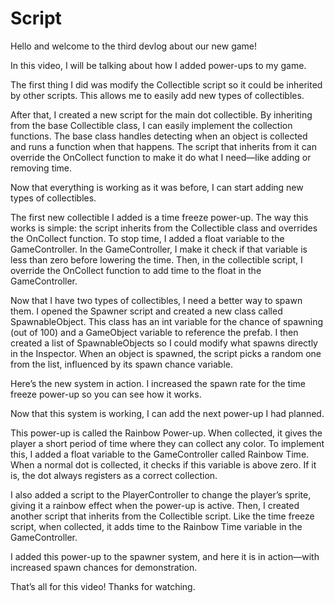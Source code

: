 # Script

Hello and welcome to the third devlog about our new game!

In this video, I will be talking about how I added power-ups to my game.

The first thing I did was modify the Collectible script so it could be inherited by other scripts. This allows me to easily add new types of collectibles.

After that, I created a new script for the main dot collectible. By inheriting from the base Collectible class, I can easily implement the collection functions. The base class handles detecting when an object is collected and runs a function when that happens. The script that inherits from it can override the OnCollect function to make it do what I need—like adding or removing time.

Now that everything is working as it was before, I can start adding new types of collectibles.

The first new collectible I added is a time freeze power-up. The way this works is simple: the script inherits from the Collectible class and overrides the OnCollect function. To stop time, I added a float variable to the GameController. In the GameController, I make it check if that variable is less than zero before lowering the time. Then, in the collectible script, I override the OnCollect function to add time to the float in the GameController.

Now that I have two types of collectibles, I need a better way to spawn them. I opened the Spawner script and created a new class called SpawnableObject. This class has an int variable for the chance of spawning (out of 100) and a GameObject variable to reference the prefab. I then created a list of SpawnableObjects so I could modify what spawns directly in the Inspector. When an object is spawned, the script picks a random one from the list, influenced by its spawn chance variable.

Here’s the new system in action. I increased the spawn rate for the time freeze power-up so you can see how it works.

Now that this system is working, I can add the next power-up I had planned.

This power-up is called the Rainbow Power-up. When collected, it gives the player a short period of time where they can collect any color. To implement this, I added a float variable to the GameController called Rainbow Time. When a normal dot is collected, it checks if this variable is above zero. If it is, the dot always registers as a correct collection. 

I also added a script to the PlayerController to change the player’s sprite, giving it a rainbow effect when the power-up is active. Then, I created another script that inherits from the Collectible script. Like the time freeze script, when collected, it adds time to the Rainbow Time variable in the GameController.

I added this power-up to the spawner system, and here it is in action—with increased spawn chances for demonstration.

That’s all for this video! Thanks for watching.